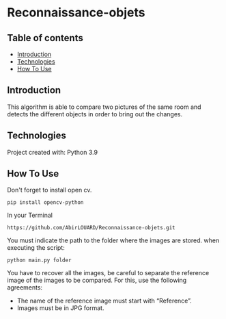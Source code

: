# Reconnaissance-objets


## Table of contents

* [Introduction](#introduction)
* [Technologies](#technologies)
* [How To Use](#how-to-use)

## Introduction

This algorithm is able to compare two pictures of the same room and 
detects the different objects in order to bring out the changes.

## Technologies

Project created with:
Python 3.9




## How To Use

Don't forget to install open cv.
```
pip install opencv-python
```
In your Terminal

```
https://github.com/AbirLOUARD/Reconnaissance-objets.git
```
You must indicate the path to the folder where the images are stored.
when executing the script:
```
python main.py folder
```
You have to recover all the images, be careful to separate the 
reference image of the images to be compared. For this, use the
following agreements:
  - The name of the reference image must start with “Reference”.
  - Images must be in JPG format.
